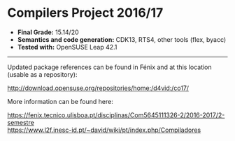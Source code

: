 # Compilers Project 2016/17

* **Final Grade:** 15.14/20
* **Semantics and code generation:** CDK13, RTS4, other tools (flex, byacc)
* **Tested with:** OpenSUSE Leap 42.1

-----

Updated package references can be found in Fénix and at this location (usable as a repository):  

   http://download.opensuse.org/repositories/home:/d4vid:/co17/

More information can be found here:  

   https://fenix.tecnico.ulisboa.pt/disciplinas/Com5645111326-2/2016-2017/2-semestre  
   https://www.l2f.inesc-id.pt/~david/wiki/pt/index.php/Compiladores
